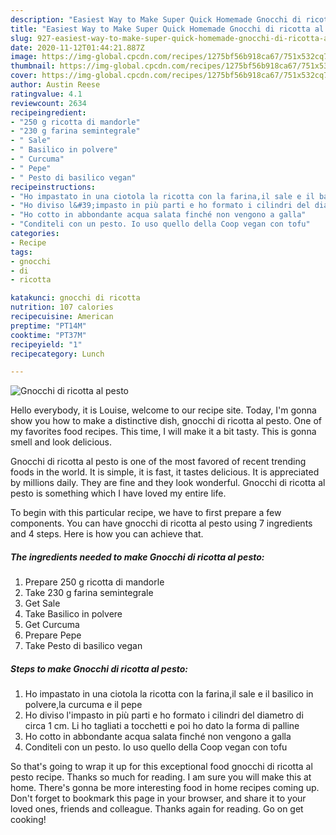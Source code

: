 ```yaml
---
description: "Easiest Way to Make Super Quick Homemade Gnocchi di ricotta al pesto"
title: "Easiest Way to Make Super Quick Homemade Gnocchi di ricotta al pesto"
slug: 927-easiest-way-to-make-super-quick-homemade-gnocchi-di-ricotta-al-pesto
date: 2020-11-12T01:44:21.887Z
image: https://img-global.cpcdn.com/recipes/1275bf56b918ca67/751x532cq70/gnocchi-di-ricotta-al-pesto-recipe-main-photo.jpg
thumbnail: https://img-global.cpcdn.com/recipes/1275bf56b918ca67/751x532cq70/gnocchi-di-ricotta-al-pesto-recipe-main-photo.jpg
cover: https://img-global.cpcdn.com/recipes/1275bf56b918ca67/751x532cq70/gnocchi-di-ricotta-al-pesto-recipe-main-photo.jpg
author: Austin Reese
ratingvalue: 4.1
reviewcount: 2634
recipeingredient:
- "250 g ricotta di mandorle"
- "230 g farina semintegrale"
- " Sale"
- " Basilico in polvere"
- " Curcuma"
- " Pepe"
- " Pesto di basilico vegan"
recipeinstructions:
- "Ho impastato in una ciotola la ricotta con la farina,il sale e il basilico in polvere,la curcuma e il pepe"
- "Ho diviso l&#39;impasto in più parti e ho formato i cilindri del diametro di circa 1 cm. Li ho tagliati a tocchetti e poi ho dato la forma di palline"
- "Ho cotto in abbondante acqua salata finché non vengono a galla"
- "Conditeli con un pesto. Io uso quello della Coop vegan con tofu"
categories:
- Recipe
tags:
- gnocchi
- di
- ricotta

katakunci: gnocchi di ricotta 
nutrition: 107 calories
recipecuisine: American
preptime: "PT14M"
cooktime: "PT37M"
recipeyield: "1"
recipecategory: Lunch

---
```



![Gnocchi di ricotta al pesto](https://img-global.cpcdn.com/recipes/1275bf56b918ca67/751x532cq70/gnocchi-di-ricotta-al-pesto-recipe-main-photo.jpg)

Hello everybody, it is Louise, welcome to our recipe site. Today, I'm gonna show you how to make a distinctive dish, gnocchi di ricotta al pesto. One of my favorites food recipes. This time, I will make it a bit tasty. This is gonna smell and look delicious.

Gnocchi di ricotta al pesto is one of the most favored of recent trending foods in the world. It is simple, it is fast, it tastes delicious. It is appreciated by millions daily. They are fine and they look wonderful. Gnocchi di ricotta al pesto is something which I have loved my entire life.




To begin with this particular recipe, we have to first prepare a few components. You can have gnocchi di ricotta al pesto using 7 ingredients and 4 steps. Here is how you can achieve that.

<!--inarticleads1-->

##### The ingredients needed to make Gnocchi di ricotta al pesto:

1. Prepare 250 g ricotta di mandorle
1. Take 230 g farina semintegrale
1. Get  Sale
1. Take  Basilico in polvere
1. Get  Curcuma
1. Prepare  Pepe
1. Take  Pesto di basilico vegan




<!--inarticleads2-->

##### Steps to make Gnocchi di ricotta al pesto:

1. Ho impastato in una ciotola la ricotta con la farina,il sale e il basilico in polvere,la curcuma e il pepe
1. Ho diviso l&#39;impasto in più parti e ho formato i cilindri del diametro di circa 1 cm. Li ho tagliati a tocchetti e poi ho dato la forma di palline
1. Ho cotto in abbondante acqua salata finché non vengono a galla
1. Conditeli con un pesto. Io uso quello della Coop vegan con tofu




So that's going to wrap it up for this exceptional food gnocchi di ricotta al pesto recipe. Thanks so much for reading. I am sure you will make this at home. There's gonna be more interesting food in home recipes coming up. Don't forget to bookmark this page in your browser, and share it to your loved ones, friends and colleague. Thanks again for reading. Go on get cooking!
